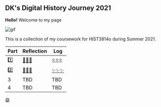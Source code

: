 ## DK's Digital History Journey 2021

**Hello!** Welcome to my page

![gif](http://clipart-library.com/img/2076960.gif)

This is a collection of my coursework for HIST3814o during Summer 2021.

|Part|Reflection|Log|
|---|---|---|
|[:one:](https://github.com/redironoxide/week-one)|[:purple_heart::purple_heart::purple_heart:](https://github.com/redironoxide/week-one/blob/main/reflection.md)|[:star::star::star:](https://github.com/redironoxide/week-one/blob/main/log.md)|
|[:two:](https://github.com/redironoxide/week-two)|[:dog::dog::dog:](https://github.com/redironoxide/week-two/blob/main/reflection.md)|[:sparkles::sparkles::sparkles:](https://github.com/redironoxide/week-two/blob/main/log.md)|
|3|TBD|TBD|
|4|TBD|TBD|


[:smile:](http://github.com)
